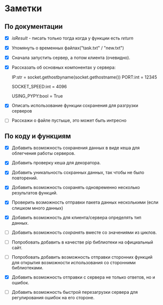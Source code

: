 # **Заметки**

## По документации

- [x] *isResult* - писать только тогда когда у функции есть *return*
   
- [x] Упомянуть о временных файлах("task.txt" / "new.txt")

- [x] Сначала запустить сервер, а потом клиента (очевидно).

- [x] Рассказать об основных компонентах у сервера:
        
    IP:str = socket.gethostbyname(socket.gethostname())
    PORT:int = 12345

    SOCKET_SPEED:int = 4096

    USING_PYPY:bool = True

- [x] Описать использование функции сохранения для разгрузки серверов

- [ ] Расскажи о файле пустыше, это может быть интресно


## По коду и функциям

- [x] Добавить возможность сохранения данных в виде кеша для облегчения работы серверов.

- [x] Добавить проверку кеша для декоратора.

- [x] Добавить уникальность сохранных данных, так чтобы не было повторений.

- [x] Добавить возможность сохранять одновременно несколько результатов функций.

- [x] Проверить возможность отправки пакета данных несколькими (если слишком много данных)

- [x] Добавить возможность для клиента/сервера определять тип данных.

- [ ] Добавить возможность *сохранять* вместе со значениями из циклов.

- [ ] Попробовать добавить в качестве pip библиотеки на официальный сайт.

- [ ] Попробовать добавить возможность отправки сторонних функций для открытия возможности использования со сторонними библиотеками.

- [x] Добавить возможность отправки с сервера не только ответов, но и ошибок.

- [ ] Добавить возможность быстрой перезагрузки сервера для регулирования ошибок на его стороне.